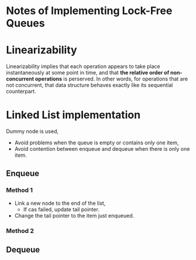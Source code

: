 # Notes of Implementing Lock-Free Queues

# Linearizability

Linearizability implies that each operation appears to take place instantaneously at some point in time, and that **the relative order of non-concurrent operations** is perserved. In other words, for operations that are not concurrent, that data structure behaves exactly like its sequential counterpart.

# Linked List implementation

Dummy node is used,

* Avoid problems when the queue is empty or contains only one item,
* Avoid contention between enqueue and dequeue when there is only one item.

## Enqueue

### Method 1

* Link a new node to the end of the list,
    * If cas failed, update tail pointer.
* Change the tail pointer to the item just enqueued.

### Method 2

## Dequeue